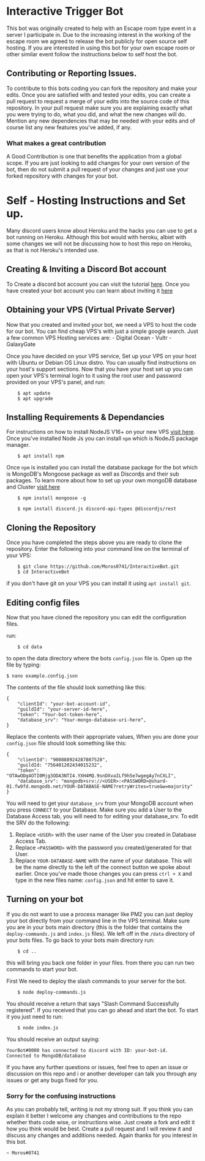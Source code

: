 # Interactive Trigger Bot

This bot was originally created to help with an Escape room type event in a server I participate in. Due to the increasing interest in the working
of the escape room we agreed to release the bot publicly for open source self hosting. If you are interested in using this bot for your own escape
room or other similar event follow the instructions below to self host the bot. 

## Contributing or Reporting Issues.

To contribute to this bots coding you can fork the repository and make your edits. Once you are satisfied with and tested your edits, you can create a
pull request to request a merge of your edits into the source code of this repository. In your pull request make sure you are explaining exactly what you 
were trying to do, what you did, and what the new changes will do. Mention any new dependencies that may be needed with your edits and of course list any 
new features you've added, if any.

### What makes a great contribution

A Good Contribution is one that benefits the application from a global scope. If you are just looking to add changes for your own version of the bot, then do not
submit a pull request of your changes and just use your forked repository with changes for your bot. 

# Self - Hosting Instructions and Set up. 

Many discord users know about Heroku and the hacks you can use to get a bot running on Heroku. Although this bot would with heroku, albiet with some changes 
we will not be discussing how to host this repo on Heroku, as that is not Heroku's intended use.

## Creating & Inviting a Discord Bot account

To Create a discord bot account you can visit the tutorial [here](https://discordjs.guide/preparations/setting-up-a-bot-application.html#creating-your-bot). Once you have created your bot account you can learn about inviting it [here](https://discordjs.guide/preparations/adding-your-bot-to-servers.html#creating-and-using-your-invite-link)

## Obtaining your VPS (Virtual Private Server)

Now that you created and invited your bot, we need a VPS to host the code for our bot. You can find cheap VPS's with just a simple google search. Just a few common VPS Hosting services are: 
    - Digital Ocean
    - Vultr
    - GalaxyGate

Once you have decided on your VPS service, Set up your VPS on your host with Ubuntu or Debian OS Linux distro. You can usually find instructions on your host's support sections. Now that you have your host set up you can open your VPS's terminal login to it using the root user and password provided on your VPS's panel, and run: 
```
    $ apt update
    $ apt upgrade
```

## Installing Requirements & Dependancies

For instructions on how to install NodeJS V16+ on your new VPS [visit here](https://joshtronic.com/2021/05/09/how-to-install-nodejs-16-on-ubuntu-2004-lts/). Once you've installed Node Js you can install `npm` which is NodeJS package manager.
```
    $ apt install npm
```

Once `npm` is installed you can install the database package for the bot which is MongoDB's Mongoose package as well as Discordjs and their sub packages. To learn more about how to set up your own mongoDB database and Cluster [visit here](https://docs.atlas.mongodb.com/tutorial/create-atlas-account/)
```
    $ npm install mongoose -g
```
```
    $ npm install discord.js discord-api-types @discordjs/rest
```

## Cloning the Repository

Once you have completed the steps above you are ready to clone the repository. Enter the following into your command line on the terminal of your VPS:
```
    $ git clone https://github.com/Moros0741/InteractiveBot.git
    $ cd InteractiveBot
```
if you don't have git on your VPS you can install it using `apt install git`. 

## Editing config files

Now that you have cloned the repository you can edit the configuration files. 

run: 
``` 
    $ cd data
```
to open the data directory where the bots `config.json` file is. Open up the file by typing:
```
$ nano example.config.json
```

The contents of the file should look something like this: 
```
{
    "clientId": "your-bot-account-id",
    "guildId": "your-server-id-here",
    "token": "Your-bot-token-here",
    "database_srv": "Your-mongo-database-uri-here",
}
```
Replace the contents with their appropriate values, When you are done your `config.json` file should look something like this:

```
{
    "clientId": "900888924287807528",
    "guildId: "756401202434015232",
    "token": "OTAwODg4OTI0Mjg3ODA3NTI4.YXH4MQ.9snDXvaILf9h5e7wgegAy7nCXLI",
    "database_srv": "mongodb+srv://<USER>:<PASSWORD>@shard-01.fw9fd.mongodb.net/YOUR-DATABASE-NAME?retryWrites=true&w=majority"
}
```

You will need to get your `database_srv` from your MongoDB account when you press `CONNECT` to your Database. Make sure you add a User to the Database Access tab, you will need to for editing your database_srv. To edit the SRV do the following:

1. Replace `<USER>` with the user name of the User you created in Database Access Tab.
2. Replace `<PASSWORD>` with the password you created/generated for that User.
3. Replace `YOUR-DATABASE-NAME` with the name of your database. This will be the name directly to the left of the connect button we spoke about earlier. Once you've made those changes you can press `ctrl + X` and type in the new files name: `config.json` and hit enter to save it. 

## Turning on your bot 

If you do not want to use a process manager like PM2 you can just deploy your bot directly from your command line in the VPS terminal. Make sure you are in your bots main directory (this is the folder that contains the `deploy-commands.js` and `index.js` files). We left off in the `/data` directory of your bots files. To go back to your bots main directory run:
```
    $ cd ..
```
this will bring you back one folder in your files. from there you can run two commands to start your bot. 

First We need to deploy the slash commands to your server for the bot.
```
    $ node deploy-commands.js
```
You should receive a return that says "Slash Command Successfully registered". If you received that you can go ahead and start the bot. To start it you just need to run: 
```
    $ node index.js
```
You should receive an output saying:

```
YourBot#0000 has connected to discord with ID: your-bot-id.
Connected to MongoDB/database
```

If you have any further questions or issues, feel free to open an issue or discussion on this repo and i or another developer can talk you through any issues or get any bugs fixed for you. 

### Sorry for the confusing instructions

As you can probably tell, writing is not my strong suit. If you think you can explain it better I welcome any changes and contributions to the repo whether thats code wise, or instructions wise. Just create a fork and edit it how you think would be best. Create a pull request and I will review it and discuss any changes and additions needed. Again thanks for you interest in this bot. 

    ~ Moros#0741
